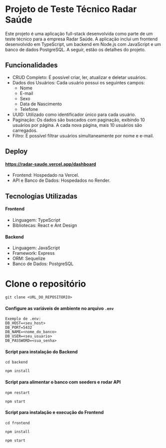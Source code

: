 
# Projeto de Teste Técnico Radar Saúde

Este projeto é uma aplicação full-stack desenvolvida como parte de um teste técnico para a empresa Radar Saúde. A aplicação inclui um frontend desenvolvido em TypeScript, um backend em Node.js com JavaScript e um banco de dados PostgreSQL. A seguir, estão os detalhes do projeto.

## Funcionalidades

- CRUD Completo: É possível criar, ler, atualizar e deletar usuários.
- Dados dos Usuários: Cada usuário possui os seguintes campos:
    - Nome
    - E-mail
    - Sexo
    - Data de Nascimento
    - Telefone
- UUID: Utilizado como identificador único para cada usuário.
- Paginação: Os dados são buscados com paginação, exibindo 10 usuários por página. A cada nova página, mais 10 usuários são carregados.
- Filtro: É possível filtrar usuários simultaneamente por nome e e-mail.

## Deploy

#### https://radar-saude.vercel.app/dashboard

- Frontend: Hospedado na Vercel.
- API e Banco de Dados: Hospedados no Render.

## Tecnologias Utilizadas
#### Frontend

- Linguagem: TypeScript
- Bibliotecas: React e Ant Design
 
#### Backend

- Linguagem: JavaScript
- Framework: Express
- ORM: Sequelize
- Banco de Dados: PostgreSQL

# Clone o repositório

``` 
git clone <URL_DO_REPOSITORIO>
```

#### Configure as variáveis de ambiente no arquivo `.env`

``` 
Exemplo de .env:
DB_HOST=<seu_host>
DB_PORT=5432
DB_NAME=<nome_do_banco>
DB_USER=<seu_usuario>
DB_PASSWORD=<sua_senha>
```

#### Script para instalação do Backend

``` 
cd backend
```

``` 
npm install
```

#### Script para alimentar o banco com seeders e rodar API

``` 
npm restart
```

``` 
npm start
```

#### Script para instalação e execução do Frontend 

```
cd frontend
```

``` 
npm install
```

```
npm start
```
